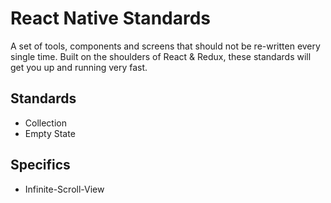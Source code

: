 # React Native Standards

A set of tools, components and screens that should not be re-written every single time. Built on the shoulders of React & Redux,
these standards will get you up and running very fast.

## Standards

- Collection
- Empty State

## Specifics

- Infinite-Scroll-View
